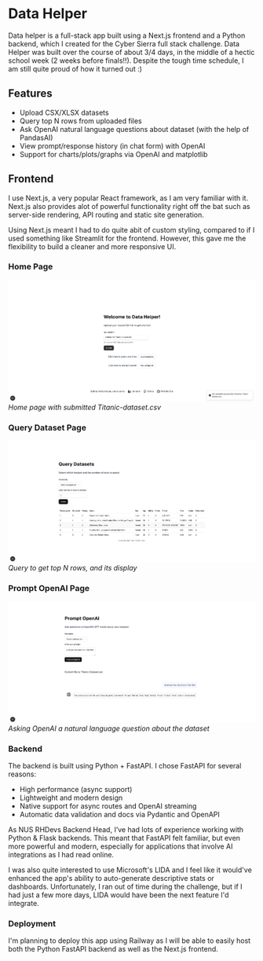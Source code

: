 # Data Helper

Data helper is a full-stack app built using a Next.js frontend and a Python backend, which I created for the Cyber Sierra full stack challenge. Data Helper was built over the course of about 3/4 days, in the middle of a hectic school week (2 weeks before finals!!). Despite the tough time schedule, I am still quite proud of how it turned out :)

## Features

- Upload CSX/XLSX datasets
- Query top N rows from uploaded files
- Ask OpenAI natural language questions about dataset (with the help of PandasAI)
- View prompt/response history (in chat form) with OpenAI
- Support for charts/plots/graphs via OpenAI and matplotlib

## Frontend

I use Next.js, a very popular React framework, as I am very familiar with it. Next.js also provides alot of powerful functionality right off the bat such as server-side rendering, API routing and static site generation.

Using Next.js meant I had to do quite abit of custom styling, compared to if I used something like Streamlit for the frontend. However, this gave me the flexibility to build a cleaner and more responsive UI.

### Home Page

![](public/home.png)
_Home page with submitted Titanic-dataset.csv_

### Query Dataset Page

![](public/query.png)
_Query to get top N rows, and its display_

### Prompt OpenAI Page

![](public/prompt.png)
_Asking OpenAI a natural language question about the dataset_

### Backend

The backend is built using Python + FastAPI. I chose FastAPI for several reasons:

- High performance (async support)
- Lightweight and modern design
- Native support for async routes and OpenAI streaming
- Automatic data validation and docs via Pydantic and OpenAPI

As NUS RHDevs Backend Head, I’ve had lots of experience working with Python & Flask backends. This meant that FastAPI felt familiar, but even more powerful and modern, especially for applications that involve AI integrations as I had read online.

I was also quite interested to use Microsoft's LIDA and I feel like it would've enhanced the app's ability to auto-generate descriptive stats or dashboards. Unfortunately, I ran out of time during the challenge, but if I had just a few more days, LIDA would have been the next feature I'd integrate.

### Deployment

I'm planning to deploy this app using Railway as I will be able to easily host both the Python FastAPI backend as well as the Next.js frontend.
